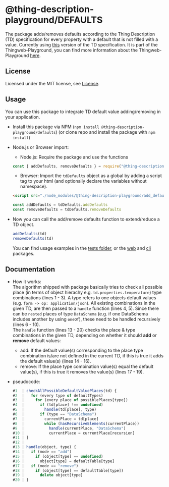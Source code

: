 # @thing-description-playground/**DEFAULTS**

The package adds/removes defaults according to the Thing Description (TD) specification for every property with a default that is not filled with a value.
Currently using [this](https://www.w3.org/TR/2020/REC-wot-thing-description-20200409/) version of the TD specification.
It is part of the Thingweb-Playground, you can find more information about the Thingweb-Playground [here](https://github.com/thingweb/thingweb-playground).

## License

Licensed under the MIT license, see [License](./LICENSE.md).

## Usage

You can use this package to integrate TD default value adding/removing in your application.

* Install this package via NPM (`npm install @thing-description-playground/defaults`) (or clone repo and install the package with `npm install`)
* Node.js or Browser import:
  * Node.js: Require the package and use the functions

  ```javascript
  const { addDefaults, removeDefaults } = require("@thing-description-playground/defaults")
  ```

  * Browser: Import the `tdDefaults` object as a global by adding a script tag to your html (and optionally declare the variables without namespace).

  ```html
  <script src="./node_modules/@thing-description-playground/add_defaults/dist/web-bundle.min.js"></script>
  ```

  ```javascript
  const addDefaults = tdDefaults.addDefaults
  const removeDefaults = tdDefaults.removeDefaults
  ```

* Now you can call the add/remove defaults function to extend/reduce a TD object.

  ```javascript
  addDefaults(td)
  removeDefaults(td)
  ```

  You can find usage examples in the [tests folder](./tests/), or the [web] and [cli] packages.

## Documentation

* How it works:  
  The algorithm shipped with package basically tries to check all possible place (in terms of object hierachy e.g. `td.properties.temperature`) type combinations (lines 1 - 3). A type refers to one objects default values (e.g. `form -> op: application/json`). All existing combinations in the given TD, are then passed to a `handle` function (lines 4, 5). Since there can be `nested` places of type `DataSchema` (e.g. if one DataSchema includes another by using `oneOf`), these need to be handled recursively (lines 6 - 10).  
  The `handle` function (lines 13 - 20) checks the place & type combinations in the given TD, depending on whether it should **add** or **remove** default values:
  * add: If the default value(s) corresponding to the place type combination is/are not defined in the current TD, if this is true it adds the default value(s) (lines 14 - 16).  
  * remove: If the place type combination value(s) equal the default value(s), if this is true it removes the value(s) (lines 17 - 19).  

* pseudocode:

  ```js
  #1  | checkAllPossibleDefaultValuePlaces(td) {
  #2  |   for (every type of defaultTypes)
  #3  |     for (every place of possiblePlaces[type])
  #4  |       if (td[place] !== undefined)
  #5  |         handle(td[place], type)
  #6  |       if (type == "DataSchema")
  #7  |         currentPlace = td[place]
  #8  |         while (hasRecursiveElements(currentPlace))
  #9  |           handle(currentPlace, "DataSchema")
  #10 |           currentPlace = currentPlace[recursion]
  #11 | }
  #12 |
  #13 | handle(object, type) {
  #14 |   if (mode == "add")
  #15 |     if (object[type] == undefined)
  #16 |       object[type] = defaultTable[type]
  #17 |   if (mode == "remove")
  #18 |     if (object[type] == defaultTable[type])
  #19 |       delete object[type]
  #20 | }
  ```

[web]: https://github.com/thingweb/thingweb-playground/tree/master/packages/web
[cli]: https://github.com/thingweb/thingweb-playground/tree/master/packages/cli
